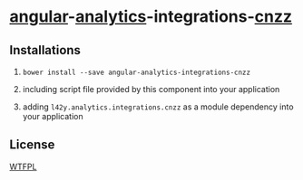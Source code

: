 # [angular](https://angularjs.org)-[analytics](https://github.com/L42y/angular-analytics)-integrations-[cnzz](http://www.cnzz.com)

## Installations

1. `bower install --save angular-analytics-integrations-cnzz`

2. including script file provided by this component into your application

3. adding `l42y.analytics.integrations.cnzz` as a module dependency into your application

## License

[WTFPL](http://wtfpl.org)
